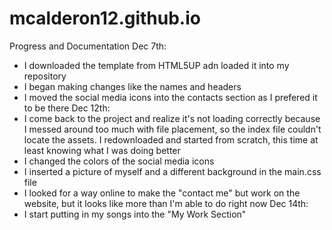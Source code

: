 # mcalderon12.github.io
Progress and Documentation
Dec 7th:
- I downloaded the template from HTML5UP adn loaded it into my repository
- I began making changes like the names and headers
- I moved the social media icons into the contacts section as I prefered it to be there
Dec 12th:
- I come back to the project and realize it's not loading correctly because I messed around too much with file placement, so the index file couldn't locate the assets. I redownloaded and started from scratch, this time at least knowing what I was doing better
- I changed the colors of the social media icons
- I inserted a picture of myself and a different background in the main.css file
- I looked for a way online to make the "contact me" but work on the website, but it looks like more than I'm able to do right now
Dec 14th:
- I start putting in my songs into the "My Work Section"
